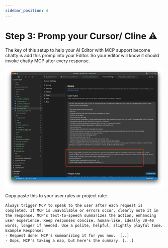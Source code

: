 ```yaml
---
sidebar_position: 4
---
```


# Step 3: Promp your Cursor/ Cline ⚠️

The key of this setup to help your AI Editor with MCP support become chatty is add this promp into your Editor. So your editor will know it should invoke chatty MCP after every response. 

![](img/cursor_rules.png)

Copy paste this to your user rules or project rule: 

```
Always trigger MCP to speak to the user after each request is completed. If MCP is unavailable or errors occur, clearly note it in the response. MCP's text-to-speech summarizes the action, enhancing user experience. Keep responses concise, human-like, ideally 30-40 words, longer if needed. Use a polite, helpful, slightly playful tone.
Example Response: 
- Request done! MCP's summarizing it for you now.  [..]
- Oops, MCP's taking a nap, but here's the summary. [...]
```
